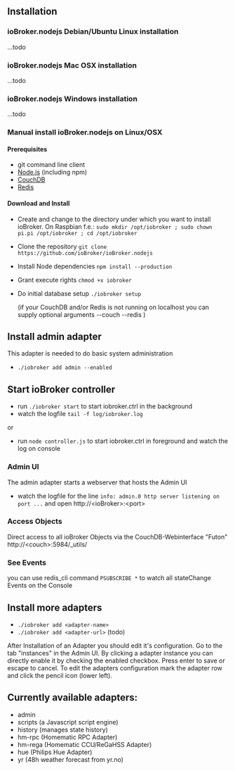 ## Installation


### ioBroker.nodejs Debian/Ubuntu Linux installation

...todo

### ioBroker.nodejs Mac OSX installation

...todo

###  ioBroker.nodejs Windows installation

...todo

### Manual install ioBroker.nodejs on Linux/OSX

#### Prerequisites

* git command line client
* [Node.js](http://nodejs.org) (including npm)
* [CouchDB](http://couchdb.apache.org/)
* [Redis](http://redis.io/)

#### Download and Install

* Create and change to the directory under which you want to install ioBroker. On Raspbian f.e.: ```sudo mkdir /opt/iobroker ; sudo chown pi.pi /opt/iobroker ; cd /opt/iobroker```
* Clone the repository ```git clone https://github.com/ioBroker/ioBroker.nodejs```
* Install Node dependencies ```npm install --production```
* Grant execute rights ```chmod +x iobroker```
* Do initial database setup ```./iobroker setup```

    (if your CouchDB and/or Redis is not running on localhost you can supply optional arguments --couch <host> --redis <host>)

## Install admin adapter

This adapter is needed to do basic system administration

*   ```./iobroker add admin --enabled```

## Start ioBroker controller

* run ```./iobroker start``` to start iobroker.ctrl in the background
* watch the logfile ```tail -f log/iobroker.log```

or

* run ```node controller.js``` to start iobroker.ctrl in foreground and watch the log on console


### Admin UI

The admin adapter starts a webserver that hosts the Admin UI

* watch the logfile for the line ```info: admin.0 http server listening on port ...``` and open http://&lt;ioBroker&gt;:&lt;port&gt;

### Access Objects

Direct access to all ioBroker Objects via the CouchDB-Webinterface "Futon" http://&lt;couch&gt;:5984/_utils/

### See Events

you can use redis_cli command ```PSUBSCRIBE *``` to watch all stateChange Events on the Console


## Install more adapters

* ```./iobroker add <adapter-name>```
* ```./iobroker add <adapter-url>``` (todo)

After Installation of an Adapter you should edit it's configuration. Go to the tab "instances" in the Admin UI.
By clicking a adapter instance you can directly enable it by checking the enabled checkbox. Press enter to save or escape
to cancel.
To edit the adapters configuration mark the adapter row and click the pencil icon (lower left).

## Currently available adapters:

* admin
* scripts (a Javascript script engine)
* history (manages state history)
* hm-rpc (Homematic RPC Adapter)
* hm-rega (Homematic CCU/ReGaHSS Adapter)
* hue (Philips Hue Adapter)
* yr (48h weather forecast from yr.no)



